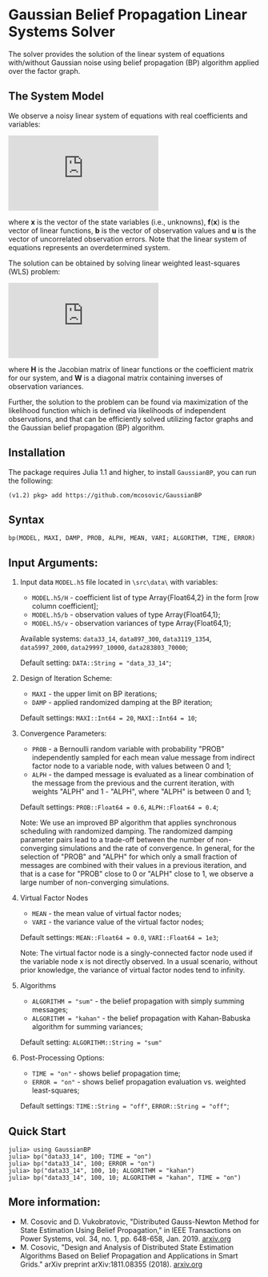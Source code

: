 # Gaussian Belief Propagation Linear Systems Solver
The solver provides the solution of the linear system of equations with/without Gaussian noise using belief propagation (BP) algorithm applied over the factor graph.

## The System Model
We observe a noisy linear system of equations with real coefficients and variables:

![equation](https://latex.codecogs.com/gif.latex?%5Ctextbf%7Bb%7D%20%3D%20%5Ctextbf%7Bf%7D%28%5Ctextbf%7Bx%7D%29%20&plus;%20%5Ctextbf%7Bu%7D)

where **x** is the vector of the state variables (i.e., unknowns), **f**(**x**) is the vector of linear functions, **b** is the vector of observation values and **u** is the vector of uncorrelated observation errors. Note that the linear system of equations represents an overdetermined system.

The solution can be obtained by solving linear weighted least-squares (WLS) problem:

![wls](https://latex.codecogs.com/gif.latex?%28%5Cmathbf%7BH%7D%5ET%5Cmathbf%7BW%7D%5Cmathbf%7BH%7D%29%5Cmathbf%7Bx%7D%20%3D%20%5Cmathbf%7BH%7D%5ET%20%5Cmathbf%7BW%7D%5Cmathbf%7Bb%7D)

where **H** is the Jacobian matrix of linear functions or the coefficient  matrix for our system, and **W** is a diagonal matrix containing inverses of observation variances.

Further, the solution to the problem can be found via maximization of the likelihood function which is defined via likelihoods of independent observations, and that can be efficiently solved utilizing factor graphs and the Gaussian belief propagation (BP) algorithm.

## Installation
The package requires Julia 1.1 and higher, to install `GaussianBP`, you can run the following:
```
(v1.2) pkg> add https://github.com/mcosovic/GaussianBP
```

## Syntax
```
bp(MODEL, MAXI, DAMP, PROB, ALPH, MEAN, VARI; ALGORITHM, TIME, ERROR)
```

## Input Arguments:
1. Input data `MODEL.h5` file located in `\src\data\` with variables:
    - `MODEL.h5/H` - coefficient list of type Array{Float64,2} in the form [row column coefficient];
    - `MODEL.h5/b` - observation values of type Array{Float64,1};
    - `MODEL.h5/v` - observation variances of type Array{Float64,1};

    Available systems: `data33_14`, `data897_300`, `data3119_1354`, `data5997_2000`, `data29997_10000`, `data283803_70000`;

    Default setting: `DATA::String = "data_33_14"`;

2. Design of Iteration Scheme:
    - `MAXI` - the upper limit on BP iterations;
    - `DAMP` - applied randomized damping at the BP iteration;

    Default settings: `MAXI::Int64 = 20`, `MAXI::Int64 = 10`;

3. Convergence Parameters:
    - `PROB` - a Bernoulli random variable with probability "PROB" independently sampled for each mean value message from indirect factor node to a variable node, with values between 0 and 1;
    - `ALPH` - the damped message is evaluated as a linear combination of the message from the previous and the current iteration, with weights "ALPH" and 1 - "ALPH", where "ALPH" is between 0 and 1;

    Default settings: `PROB::Float64 = 0.6`, `ALPH::Float64 = 0.4`;

    Note: We use an improved BP algorithm that applies synchronous scheduling  with randomized damping. The randomized damping parameter pairs lead to a trade-off between the number of non-converging simulations and the rate of convergence. In general, for the selection of "PROB" and "ALPH" for which only a small fraction of messages are combined with their values in a previous iteration, and that is a case for "PROB" close to 0 or "ALPH" close to 1, we observe a large number of non-converging simulations.

4. Virtual Factor Nodes
    - `MEAN` - the mean value of virtual factor nodes;
    - `VARI` - the variance value of the virtual factor nodes;

    Default settings: `MEAN::Float64 = 0.0`, `VARI::Float64 = 1e3`;

    Note: The virtual factor node is a singly-connected factor node used if the variable node x is not directly observed. In a usual scenario, without prior knowledge, the variance of virtual factor nodes tend to infinity.

5. Algorithms
    - `ALGORITHM = "sum"` - the belief propagation with simply summing messages;
    - `ALGORITHM = "kahan"` - the belief propagation with Kahan-Babuska algorithm for summing variances;

    Default setting: `ALGORITHM::String = "sum"`

5. Post-Processing Options:
    - `TIME = "on"` - shows belief propagation time;
    - `ERROR = "on"` - shows belief propagation evaluation vs. weighted least-squares;

    Default settings: `TIME::String = "off"`, `ERROR::String = "off"`;

## Quick Start
```
julia> using GaussianBP
julia> bp("data33_14", 100; TIME = "on")
julia> bp("data33_14", 100; ERROR = "on")
julia> bp("data33_14", 100, 10; ALGORITHM = "kahan")
julia> bp("data33_14", 100, 10; ALGORITHM = "kahan", TIME = "on")
```

## More information:
- M. Cosovic and D. Vukobratovic, "Distributed Gauss-Newton Method for State Estimation Using Belief Propagation," in IEEE Transactions on  Power Systems, vol. 34, no. 1, pp. 648-658, Jan. 2019. [arxiv.org](https://arxiv.org/pdf/1702.05781.pdf)
- M. Cosovic, "Design and Analysis of Distributed State Estimation Algorithms Based on Belief Propagation and Applications in Smart Grids." arXiv preprint arXiv:1811.08355 (2018). [arxiv.org](https://arxiv.org/pdf/1811.08355.pdf)
